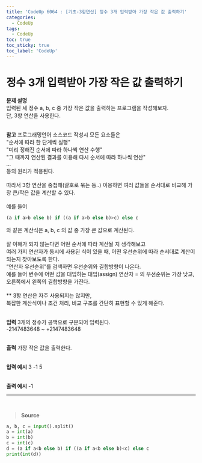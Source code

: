 ```yaml
---
title: 'CodeUp 6064 : [기초-3항연산] 정수 3개 입력받아 가장 작은 값 출력하기'
categories:
  - CodeUp
tags:
  - CodeUp
toc: true
toc_sticky: true
toc_label: 'CodeUp'
---
```


# 정수 3개 입력받아 가장 작은 값 출력하기

**문제 설명**  
입력된 세 정수 a, b, c 중 가장 작은 값을 출력하는 프로그램을 작성해보자.  
단, 3항 연산을 사용한다.  
<br>

**참고**
프로그래밍언어 소스코드 작성시 모든 요소들은  
"순서에 따라 한 단계씩 실행"  
"미리 정해진 순서에 따라 하나씩 연산 수행"  
"그 때까지 연산된 결과를 이용해 다시 순서에 따라 하나씩 연산"  
...  
등의 원리가 적용된다.  
<br>
따라서 3항 연산을 중첩해(괄호로 묶는 등..) 이용하면 여러 값들을 순서대로 비교해 가장 큰/작은 값을 계산할 수 있다.  
<br>
예를 들어

```python
(a if a>b else b) if ((a if a>b else b)>c) else c
```

와 같은 계산식은 a, b, c 의 값 중 가장 큰 값으로 계산된다.  
<br>
잘 이해가 되지 않는다면 어떤 순서에 따라 계산될 지 생각해보고  
여러 가지 연산자가 동시에 사용된 식이 있을 때, 어떤 우선순위에 따라 순서대로 계산이 되는지 찾아보도록 한다.  
“연산자 우선순위”를 검색하면 우선순위와 결합방향이 나온다.  
예를 들어 변수에 어떤 값을 대입하는 대입(assign) 연산자 = 의 우선순위는 가장 낮고, 오른쪽에서 왼쪽의 결합방향을 가진다.  
<br>
\*\* 3항 연산은 자주 사용되지는 않지만,  
복잡한 계산식이나 조건 처리, 비교 구조를 간단히 표현할 수 있게 해준다.  
<br>

**입력**
3개의 정수가 공백으로 구분되어 입력된다.  
-2147483648 ~ +2147483648  
<br>

**출력**
가장 작은 값을 출력한다.  
<br>

**입력 예시**
3 -1 5  
<br>

**출력 예시**
-1

---

<br>

> **Source**

```python
a, b, c = input().split()
a = int(a)
b = int(b)
c = int(c)
d = (a if a<b else b) if ((a if a<b else b)<c) else c
print(int(d))
```
